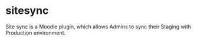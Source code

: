 # sitesync
Site sync is a Moodle plugin, which allows Admins to sync their Staging with Production environment.
